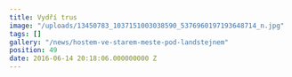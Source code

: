 ```yaml
---
title: Vydří trus
image: "/uploads/13450783_1037151003038590_5376960197193648714_n.jpg"
tags: []
gallery: "/news/hostem-ve-starem-meste-pod-landstejnem"
position: 49
date: 2016-06-14 20:18:06.000000000 Z
---
```

